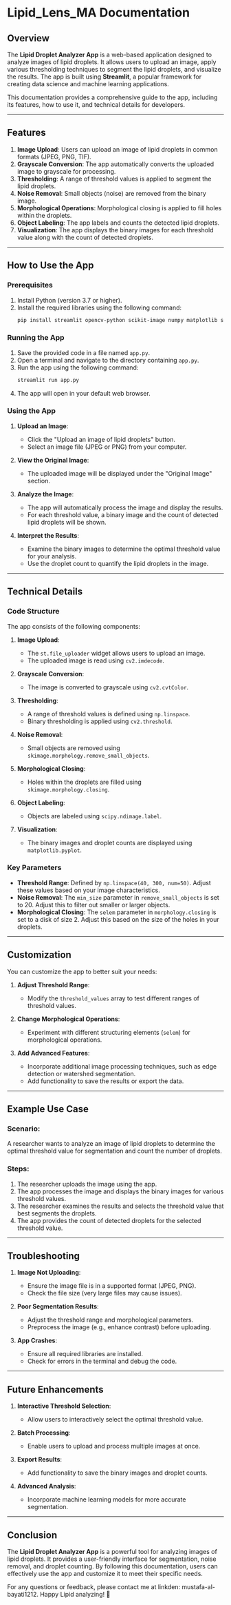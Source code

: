 # Lipid_Lens_MA Documentation

## Overview
The **Lipid Droplet Analyzer App** is a web-based application designed to analyze images of lipid droplets. It allows users to upload an image, apply various thresholding techniques to segment the lipid droplets, and visualize the results. The app is built using **Streamlit**, a popular framework for creating data science and machine learning applications.

This documentation provides a comprehensive guide to the app, including its features, how to use it, and technical details for developers.

---

## Features
1. **Image Upload**: Users can upload an image of lipid droplets in common formats (JPEG, PNG, TIF).
2. **Grayscale Conversion**: The app automatically converts the uploaded image to grayscale for processing.
3. **Thresholding**: A range of threshold values is applied to segment the lipid droplets.
4. **Noise Removal**: Small objects (noise) are removed from the binary image.
5. **Morphological Operations**: Morphological closing is applied to fill holes within the droplets.
6. **Object Labeling**: The app labels and counts the detected lipid droplets.
7. **Visualization**: The app displays the binary images for each threshold value along with the count of detected droplets.

---

## How to Use the App

### Prerequisites
1. Install Python (version 3.7 or higher).
2. Install the required libraries using the following command:
   ```bash
   pip install streamlit opencv-python scikit-image numpy matplotlib scipy
   ```

### Running the App
1. Save the provided code in a file named `app.py`.
2. Open a terminal and navigate to the directory containing `app.py`.
3. Run the app using the following command:
   ```bash
   streamlit run app.py
   ```
4. The app will open in your default web browser.

### Using the App
1. **Upload an Image**:
   - Click the "Upload an image of lipid droplets" button.
   - Select an image file (JPEG or PNG) from your computer.

2. **View the Original Image**:
   - The uploaded image will be displayed under the "Original Image" section.

3. **Analyze the Image**:
   - The app will automatically process the image and display the results.
   - For each threshold value, a binary image and the count of detected lipid droplets will be shown.

4. **Interpret the Results**:
   - Examine the binary images to determine the optimal threshold value for your analysis.
   - Use the droplet count to quantify the lipid droplets in the image.

---

## Technical Details

### Code Structure
The app consists of the following components:

1. **Image Upload**:
   - The `st.file_uploader` widget allows users to upload an image.
   - The uploaded image is read using `cv2.imdecode`.

2. **Grayscale Conversion**:
   - The image is converted to grayscale using `cv2.cvtColor`.

3. **Thresholding**:
   - A range of threshold values is defined using `np.linspace`.
   - Binary thresholding is applied using `cv2.threshold`.

4. **Noise Removal**:
   - Small objects are removed using `skimage.morphology.remove_small_objects`.

5. **Morphological Closing**:
   - Holes within the droplets are filled using `skimage.morphology.closing`.

6. **Object Labeling**:
   - Objects are labeled using `scipy.ndimage.label`.

7. **Visualization**:
   - The binary images and droplet counts are displayed using `matplotlib.pyplot`.

### Key Parameters
- **Threshold Range**: Defined by `np.linspace(40, 300, num=50)`. Adjust these values based on your image characteristics.
- **Noise Removal**: The `min_size` parameter in `remove_small_objects` is set to 20. Adjust this to filter out smaller or larger objects.
- **Morphological Closing**: The `selem` parameter in `morphology.closing` is set to a disk of size 2. Adjust this based on the size of the holes in your droplets.

---

## Customization
You can customize the app to better suit your needs:

1. **Adjust Threshold Range**:
   - Modify the `threshold_values` array to test different ranges of threshold values.

2. **Change Morphological Operations**:
   - Experiment with different structuring elements (`selem`) for morphological operations.

3. **Add Advanced Features**:
   - Incorporate additional image processing techniques, such as edge detection or watershed segmentation.
   - Add functionality to save the results or export the data.

---

## Example Use Case
### Scenario:
A researcher wants to analyze an image of lipid droplets to determine the optimal threshold value for segmentation and count the number of droplets.

### Steps:
1. The researcher uploads the image using the app.
2. The app processes the image and displays the binary images for various threshold values.
3. The researcher examines the results and selects the threshold value that best segments the droplets.
4. The app provides the count of detected droplets for the selected threshold value.

---

## Troubleshooting
1. **Image Not Uploading**:
   - Ensure the image file is in a supported format (JPEG, PNG).
   - Check the file size (very large files may cause issues).

2. **Poor Segmentation Results**:
   - Adjust the threshold range and morphological parameters.
   - Preprocess the image (e.g., enhance contrast) before uploading.

3. **App Crashes**:
   - Ensure all required libraries are installed.
   - Check for errors in the terminal and debug the code.

---

## Future Enhancements
1. **Interactive Threshold Selection**:
   - Allow users to interactively select the optimal threshold value.

2. **Batch Processing**:
   - Enable users to upload and process multiple images at once.

3. **Export Results**:
   - Add functionality to save the binary images and droplet counts.

4. **Advanced Analysis**:
   - Incorporate machine learning models for more accurate segmentation.

---

## Conclusion
The **Lipid Droplet Analyzer App** is a powerful tool for analyzing images of lipid droplets. It provides a user-friendly interface for segmentation, noise removal, and droplet counting. By following this documentation, users can effectively use the app and customize it to meet their specific needs.

For any questions or feedback, please contact me at linkden: mustafa-al-bayati1212. Happy Lipid analyzing! 🚀
